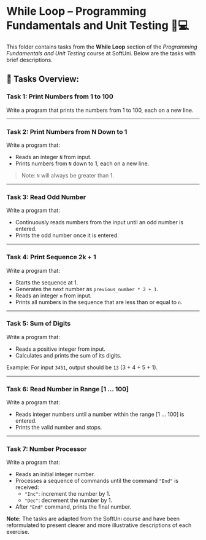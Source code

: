 # While Loop – Programming Fundamentals and Unit Testing 🧑💻

This folder contains tasks from the **While Loop** section of the _Programming Fundamentals and Unit Testing_ course at SoftUni. Below are the tasks with brief descriptions.

## 🔧 Tasks Overview:

### Task 1: Print Numbers from 1 to 100
Write a program that prints the numbers from 1 to 100, each on a new line.

---

### Task 2: Print Numbers from N Down to 1
Write a program that:
- Reads an integer `N` from input.
- Prints numbers from `N` down to 1, each on a new line.
> Note: `N` will always be greater than 1.

---

### Task 3: Read Odd Number
Write a program that:
- Continuously reads numbers from the input until an odd number is entered.
- Prints the odd number once it is entered.

---

### Task 4: Print Sequence 2k + 1
Write a program that:
- Starts the sequence at 1.
- Generates the next number as `previous_number * 2 + 1`.
- Reads an integer `n` from input.
- Prints all numbers in the sequence that are less than or equal to `n`.

---

### Task 5: Sum of Digits
Write a program that:
- Reads a positive integer from input.
- Calculates and prints the sum of its digits.
  
Example: For input `3451`, output should be `13` (3 + 4 + 5 + 1).

---

### Task 6: Read Number in Range [1 … 100]
Write a program that:
- Reads integer numbers until a number within the range [1 … 100] is entered.
- Prints the valid number and stops.

---

### Task 7: Number Processor
Write a program that:
- Reads an initial integer number.
- Processes a sequence of commands until the command `"End"` is received:
  - `"Inc"`: increment the number by 1.
  - `"Dec"`: decrement the number by 1.
- After `"End"` command, prints the final number.

**Note:** The tasks are adapted from the SoftUni course and have been reformulated to present clearer and more illustrative descriptions of each exercise.
